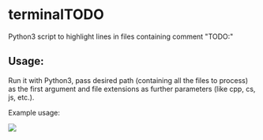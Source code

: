# terminalTODO
Python3 script to highlight lines in files containing comment "TODO:"

## Usage:
Run it with Python3, pass desired path (containing all the files to process) as the first argument and file extensions as further parameters (like cpp, cs, js, etc.).

Example usage:

![](https://i.imgur.com/oXVzPJP.png)
